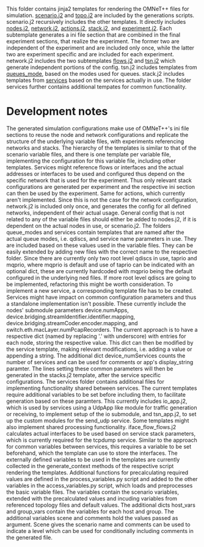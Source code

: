 This folder contains jinja2 templates for rendering the OMNeT++ files for simulation. [scenario.j2](scenario.j2) and [topo.j2](topo.j2) are included by the generations scripts. scenario.j2 recursively includes the other templates. It directly includes [nodes.j2](nodes.j2), [network.j2](network.j2), [actions.j2](actions.j2), [stack.j2](stack.j2), and [experiment.j2](experiment.j2). Each subtemplate generates a ini file section that are combined in the final experiment sections, that realize the experiment. The former two are independent of the experiment and are included only once, while the latter two are experiment specific and are included for each experiment. network.j2 includes the two subtemplates [flows.j2](flows.j2) and [tsn.j2](tsn.j2) which generate independent portions of the config. tsn.j2 includes templates from [queues_mode](queues_mode), based on the modes used for queues. stack.j2 includes templates from [services](services) based on the services actually in use. The folder services further contains additional tempates for common functionality.

# Development notes

The generated simulation configurations make use of OMNeT++'s ini file sections to reuse the node and network configurations and replicate the structure of the underlying variable files, with experiments referencing networks and stacks. The hierarchy of the templates is similar to that of the scenario variable files, and there is one template per variable file, implementing the configuration for this variable file, including other templates.
Services might reference flows or interfaces and the actual addresses or interfaces to be used and configured thus depend on the specific network that is used for the experiment. Thus only relevant stack configurations are generated per experiment and the respective ini section can then be used by the experiment. Same for actions, which currently aren't implemented. Since this is not the case for the network configuration, network.j2 is included only once, and generates the config for all defined networks, independent of their actual usage. General config that is not related to any of the variable files should either be added to nodes.j2, if it is dependent on the actual nodes in use, or scenario.j2.
The folders queue_modes and services contain templates that are named after the actual queue modes, i.e. qdiscs, and service name parameters in use. They are included based on these values used in the variable files. They can be easily extended by adding new files with the correct name to the respective folder. 
Since there are currently only two root level qdiscs in use, taprio and mqprio, where mqprio is default and use of taprio can be indicated with an optional dict, these are currently hardcoded with mqprio being the default configured in the underlying ned files. If more root level qdiscs are going to be implemented, refactoring this might be worth consideration.
To implement a new service, a corresponding template file has to be created. Services might have impact on common configuration parameters and thus a standalone implementation isn't possible. These currently include the nodes' submodule parameters device.numApps, device.bridging.streamIdentifier.identifier.mapping, device.bridging.streamCoder.encoder.mapping, and switch.eth.macLayer.numPcapRecorders. The current approach is to have a respective dict (named by replacing '.' with underscore) with entries for each node, storing the respective value. This dict can then be modified by the service template, making relevant modifications, i.e. adding a value or appending a string. The additional dict device_numServices counts the number of services and can be used for comments or app's display_string paramter. The lines setting these common parameters will then be generated in the stacks.j2 template, after the service specific configurations. The services folder contains additional files for implementing functionality shared between services. The current templates require additional variables to be set before including them, to facilitate generation based on these paramters. This currently includes io_app.j2, which is used by services using a UdpApp like module for traffic generation or receiving, to implement setup of the io submodule, and tsn_app.j2, to set up the custom modules for the send_udp service. Some templates might also implement shared processing functionality. iface_flow_flows.j2 calculates actual interfaces to be used based on service stack parameters, which is currently required for the tcpdump service. Similar to the approach for common variables between services, this requires a variable to be set beforehand, which the template can use to store the interfaces.
The externally defined variables to be used in the templates are currently collected in the generate_context methods of the respective script rendering the templates. Additional functions for precalculating required values are defined in the process_variables.py script and added to the other variables in the access_variables.py script, which loads and preprocesses the basic variable files. The variables contain the scenario variables, extended with the precalculated values and incuding variables from referenced topology files and default values. The additional dicts host_vars and group_vars contain the variables for each host and group. The additional variables scene and comments hold the values passed as argument. Scene gives the scenario name and comments can be used to indicate a level which can be used for conditionally including comments in the generated file.
